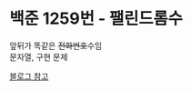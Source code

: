 # 백준 1259번 - 팰린드롬수

앞뒤가 똑같은 ~~전화번호~~수임  
문자열, 구현 문제  

[블로그 참고](https://kdjun97.github.io/algorithm/baekjoon-1259/)